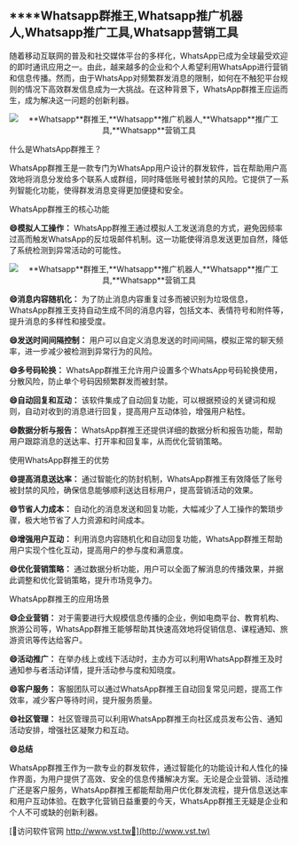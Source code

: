 ## ****Whatsapp**群推王,**Whatsapp**推广机器人,**Whatsapp**推广工具,**Whatsapp**营销工具**

随着移动互联网的普及和社交媒体平台的多样化，WhatsApp已成为全球最受欢迎的即时通讯应用之一。由此，越来越多的企业和个人希望利用WhatsApp进行营销和信息传播。然而，由于WhatsApp对频繁群发消息的限制，如何在不触犯平台规则的情况下高效群发信息成为一大挑战。在这种背景下，WhatsApp群推王应运而生，成为解决这一问题的创新利器。

 <center><img src="https://vst.tw/MP4/tuiguang/png/4.png" alt="**Whatsapp**群推王,**Whatsapp**推广机器人,**Whatsapp**推广工具,**Whatsapp**营销工具"></center>

什么是WhatsApp群推王？

WhatsApp群推王是一款专门为WhatsApp用户设计的群发软件，旨在帮助用户高效地将消息分发给多个联系人或群组，同时降低账号被封禁的风险。它提供了一系列智能化功能，使得群发消息变得更加便捷和安全。

WhatsApp群推王的核心功能

**😄模拟人工操作：**
WhatsApp群推王通过模拟人工发送消息的方式，避免因频率过高而触发WhatsApp的反垃圾邮件机制。这一功能使得消息发送更加自然，降低了系统检测到异常活动的可能性。

 <center><img src="https://vst.tw/MP4/tuiguang/png/2.png" alt="**Whatsapp**群推王,**Whatsapp**推广机器人,**Whatsapp**推广工具,**Whatsapp**营销工具"></center>

**😄消息内容随机化：**
为了防止消息内容重复过多而被识别为垃圾信息，WhatsApp群推王支持自动生成不同的消息内容，包括文本、表情符号和附件等，提升消息的多样性和接受度。

**😄发送时间间隔控制：**
用户可以自定义消息发送的时间间隔，模拟正常的聊天频率，进一步减少被检测到异常行为的风险。

**😄多号码轮换：**
WhatsApp群推王允许用户设置多个WhatsApp号码轮换使用，分散风险，防止单个号码因频繁群发而被封禁。

**😄自动回复和互动：**
该软件集成了自动回复功能，可以根据预设的关键词和规则，自动对收到的消息进行回复，提高用户互动体验，增强用户粘性。

**😄数据分析与报告：**
WhatsApp群推王还提供详细的数据分析和报告功能，帮助用户跟踪消息的送达率、打开率和回复率，从而优化营销策略。

使用WhatsApp群推王的优势

**😄提高消息送达率：**
通过智能化的防封机制，WhatsApp群推王有效降低了账号被封禁的风险，确保信息能够顺利送达目标用户，提高营销活动的效果。

**😄节省人力成本：**
自动化的消息发送和回复功能，大幅减少了人工操作的繁琐步骤，极大地节省了人力资源和时间成本。

**😄增强用户互动：**
利用消息内容随机化和自动回复功能，WhatsApp群推王帮助用户实现个性化互动，提高用户的参与度和满意度。

**😄优化营销策略：**
通过数据分析功能，用户可以全面了解消息的传播效果，并据此调整和优化营销策略，提升市场竞争力。

WhatsApp群推王的应用场景

**😄企业营销：**
对于需要进行大规模信息传播的企业，例如电商平台、教育机构、旅游公司等，WhatsApp群推王能够帮助其快速高效地将促销信息、课程通知、旅游资讯等传达给客户。

**😄活动推广：**
在举办线上或线下活动时，主办方可以利用WhatsApp群推王及时通知参与者活动详情，提升活动参与度和知晓度。

**😄客户服务：**
客服团队可以通过WhatsApp群推王自动回复常见问题，提高工作效率，减少客户等待时间，提升服务质量。

**😄社区管理：**
社区管理员可以利用WhatsApp群推王向社区成员发布公告、通知活动安排，增强社区凝聚力和互动。

**😄总结**

WhatsApp群推王作为一款专业的群发软件，通过智能化的功能设计和人性化的操作界面，为用户提供了高效、安全的信息传播解决方案。无论是企业营销、活动推广还是客户服务，WhatsApp群推王都能帮助用户优化群发流程，提升信息送达率和用户互动体验。在数字化营销日益重要的今天，WhatsApp群推王无疑是企业和个人不可或缺的创新利器。


[👻访问软件官网 http://www.vst.tw👻](http://www.vst.tw)
